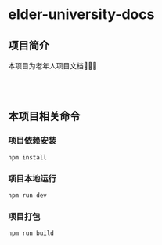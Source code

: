 # elder-university-docs

## 项目简介
本项目为老年人项目文档🚀🚀🚀

</br>
</br>

## 本项目相关命令

### 项目依赖安装
```
npm install
```

### 项目本地运行
```
npm run dev
```

### 项目打包
```
npm run build
```
